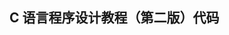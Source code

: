 ## C 语言程序设计教程（第二版）代码                                                                                                                                                                                                                                                                                                                                                                                                                                                                                                                              
